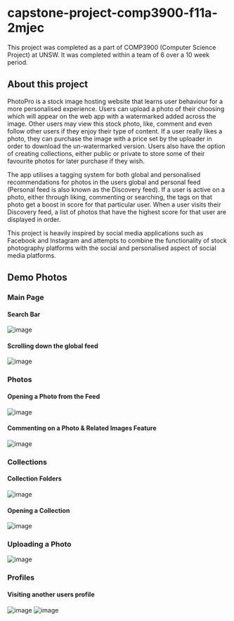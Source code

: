 # capstone-project-comp3900-f11a-2mjec
This project was completed as a part of COMP3900 (Computer Science Project) at UNSW. It was completed within a team of 6 over a 10 week period. 

## About this project
PhotoPro is a stock image hosting website that learns user behaviour for a more personalised experience. Users can upload a photo of their choosing which will appear on the web app with a watermarked added across the image. Other users may view this stock photo, like, comment and even follow other users if they enjoy their type of content. If a user really likes a photo, they can purchase the image with a price set by the uploader in order to download the un-watermarked version. Users also have the option of creating collections, either public or private to store some of their favourite photos for later purchase if they wish. 

The app utilises a tagging system for both global and personalised recommendations for photos in the users global and personal feed (Personal feed is also known as the Discovery feed). If a user is active on a photo, either through liking, commenting or searching, the tags on that photo get a boost in score for that particular user. When a user visits their Discovery feed, a list of photos that have the highest score for that user are displayed in order. 

This project is heavily inspired by social media applications such as Facebook and Instagram and attempts to combine the functionality of stock photography platforms with the social and personalised aspect of social media platforms. 


## Demo Photos
### Main Page
#### Search Bar
![image](https://drive.google.com/uc?export=view&id=1HEH49XFIUb4NbsNY2W1_5LJSdhAuA6H8)

#### Scrolling down the global feed 
![image](https://drive.google.com/uc?export=view&id=1JD4x02nAPL3uPzue8er9TT62LH198-gC)



### Photos
#### Opening a Photo from the Feed 
![image](https://drive.google.com/uc?export=view&id=1sTGLQ2lFHuyzGWXjreX0aCdQP93BGle0)

#### Commenting on a Photo & Related Images Feature
![image](https://drive.google.com/uc?export=view&id=143MYjHd7O2R6rcFs4Z6hCjX3PeEblqyI)




### Collections
#### Collection Folders
![image](https://drive.google.com/uc?export=view&id=1_mcYiUCCLuFAzf7eOR_fOp2xRuuxRDpN)

#### Opening a Collection
![image](https://drive.google.com/uc?export=view&id=1d8KTWWcXkwQsOC9zxrR9AdYi0Vq5Wh1n)


### Uploading a Photo
![image](https://drive.google.com/uc?export=view&id=1IadC_4tnOdxYw8Tw8_BKQOWMpqlTujK2)



### Profiles
#### Visiting another users profile
![image](https://drive.google.com/uc?export=view&id=1uPJHDy5FuagRUMfdk_u1NKlYKFtqyLuc)
![image](https://drive.google.com/uc?export=view&id=17wuomVqaPspuX15jejhOua1Nlu1B_CnS)









